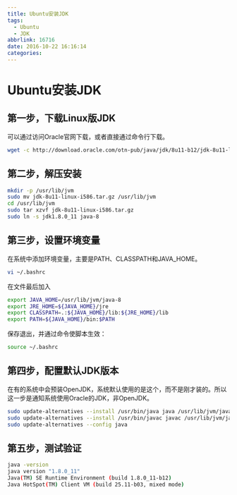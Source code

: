 ```yaml
---
title: Ubuntu安装JDK
tags:
  - Ubuntu
  - JDK
abbrlink: 16716
date: 2016-10-22 16:16:14
categories:
---
```

# Ubuntu安装JDK

## 第一步，下载Linux版JDK

可以通过访问Oracle官网下载，或者直接通过命令行下载。
``` bash
wget -c http://download.oracle.com/otn-pub/java/jdk/8u11-b12/jdk-8u11-linux-i586.tar.gz
```
## 第二步，解压安装

``` bash
mkdir -p /usr/lib/jvm
sudo mv jdk-8u11-linux-i586.tar.gz /usr/lib/jvm
cd /usr/lib/jvm
sudo tar xzvf jdk-8u11-linux-i586.tar.gz
sudo ln -s jdk1.8.0_11 java-8
```
## 第三步，设置环境变量

在系统中添加环境变量，主要是PATH、CLASSPATH和JAVA_HOME。
``` bash
vi ~/.bashrc
```
在文件最后加入
``` bash
export JAVA_HOME=/usr/lib/jvm/java-8
export JRE_HOME=${JAVA_HOME}/jre
export CLASSPATH=.:${JAVA_HOME}/lib:${JRE_HOME}/lib
export PATH=${JAVA_HOME}/bin:$PATH
```
保存退出，并通过命令使脚本生效：
``` bash
source ~/.bashrc
```

## 第四步，配置默认JDK版本

在有的系统中会预装OpenJDK，系统默认使用的是这个，而不是刚才装的。所以这一步是通知系统使用Oracle的JDK，非OpenJDK。
``` bash
sudo update-alternatives --install /usr/bin/java java /usr/lib/jvm/java-8/bin/java 300
sudo update-alternatives --install /usr/bin/javac javac /usr/lib/jvm/java-8/bin/javac 300
sudo update-alternatives --config java
```

## 第五步，测试验证

``` bash
java -version
java version "1.8.0_11"
Java(TM) SE Runtime Environment (build 1.8.0_11-b12)
Java HotSpot(TM) Client VM (build 25.11-b03, mixed mode)
```
